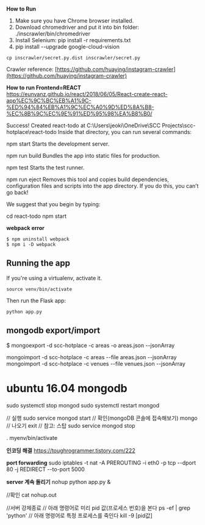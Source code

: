 
**How to Run**
1. Make sure you have Chrome browser installed.  
2. Download chromedriver and put it into bin folder: ./inscrawler/bin/chromedriver  
3. Install Selenium: pip install -r requirements.txt  
4. pip install --upgrade google-cloud-vision
```
cp inscrawler/secret.py.dist inscrawler/secret.py
```

Crawler reference: [https://github.com/huaying/instagram-crawler](https://github.com/huaying/instagram-crawler)

**How to run Frontend=REACT**
https://eunvanz.github.io/react/2018/06/05/React-create-react-app%EC%9C%BC%EB%A1%9C-%ED%94%84%EB%A1%9C%EC%A0%9D%ED%8A%B8-%EC%8B%9C%EC%9E%91%ED%95%98%EA%B8%B0/


Success! Created react-todo at C:\Users\jeoki\OneDrive\SCC Projects\scc-hotplace\react-todo
Inside that directory, you can run several commands:

  npm start
    Starts the development server.

  npm run build
    Bundles the app into static files for production.

  npm test
    Starts the test runner.

  npm run eject
    Removes this tool and copies build dependencies, configuration files
    and scripts into the app directory. If you do this, you can’t go back!

We suggest that you begin by typing:

  cd react-todo
  npm start

**webpack error**
```
$ npm uninstall webpack
$ npm i -D webpack
```


## Running the app

If you're using a virtualenv, activate it.

```
source venv/bin/activate
```

Then run the Flask app:

```
python app.py
```

## mongodb export/import
$ mongoexport -d scc-hotplace -c areas -o areas.json --jsonArray

mongoimport -d scc-hotplace -c areas --file areas.json --jsonArray
mongoimport -d scc-hotplace -c venues --file venues.json --jsonArray


# ubuntu 16.04 mongodb
sudo systemctl stop mongod
sudo systemctl restart mongod 

// 실행
sudo service mongod start
// 확인(mongoDB 콘솔에 접속해보기)
mongo
// 나오기
exit
// 참고: 스탑
sudo service mongod stop


. myenv/bin/activate

**인코딩 해결**
https://toughrogrammer.tistory.com/222

**port forwarding**
sudo iptables -t nat -A PREROUTING -i eth0 -p tcp --dport 80 -j REDIRECT --to-port 5000

**server 계속 돌리기**
nohup python app.py &

//확인
cat nohup.out

//서버 강제종료
// 아래 명령어로 미리 pid 값(프로세스 번호)을 본다
ps -ef | grep 'python'
// 아래 명령어로 특정 프로세스를 죽인다
kill -9 [pid값]


